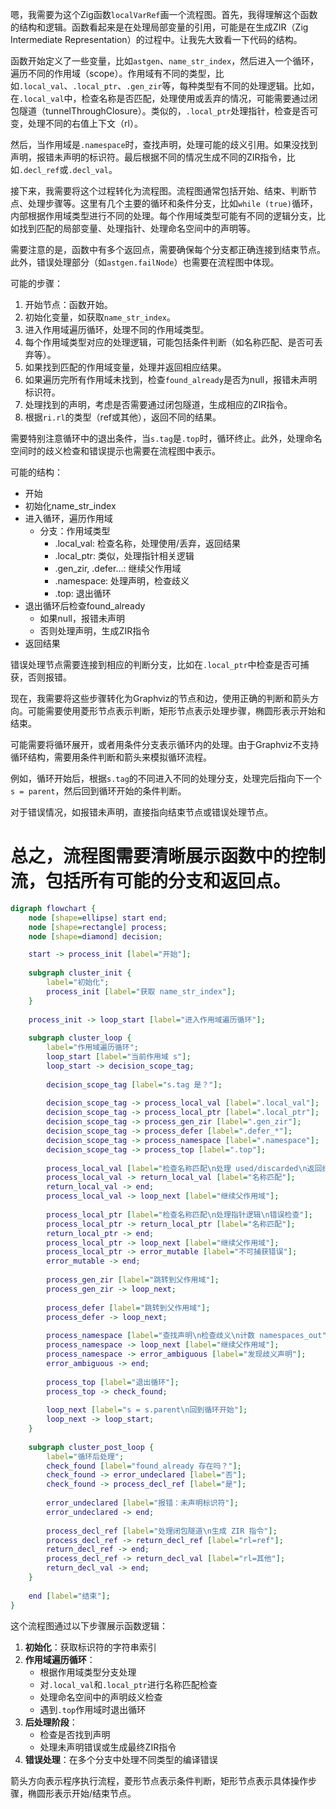 嗯，我需要为这个Zig函数`localVarRef`画一个流程图。首先，我得理解这个函数的结构和逻辑。函数看起来是在处理局部变量的引用，可能是在生成ZIR（Zig Intermediate Representation）的过程中。让我先大致看一下代码的结构。

函数开始定义了一些变量，比如`astgen`、`name_str_index`，然后进入一个循环，遍历不同的作用域（scope）。作用域有不同的类型，比如`.local_val`、`.local_ptr`、`.gen_zir`等，每种类型有不同的处理逻辑。比如，在`.local_val`中，检查名称是否匹配，处理使用或丢弃的情况，可能需要通过闭包隧道（tunnelThroughClosure）。类似的，`.local_ptr`处理指针，检查是否可变，处理不同的右值上下文（rl）。

然后，当作用域是`.namespace`时，查找声明，处理可能的歧义引用。如果没找到声明，报错未声明的标识符。最后根据不同的情况生成不同的ZIR指令，比如`.decl_ref`或`.decl_val`。

接下来，我需要将这个过程转化为流程图。流程图通常包括开始、结束、判断节点、处理步骤等。这里有几个主要的循环和条件分支，比如`while (true)`循环，内部根据作用域类型进行不同的处理。每个作用域类型可能有不同的逻辑分支，比如找到匹配的局部变量、处理指针、处理命名空间中的声明等。

需要注意的是，函数中有多个返回点，需要确保每个分支都正确连接到结束节点。此外，错误处理部分（如`astgen.failNode`）也需要在流程图中体现。

可能的步骤：
1. 开始节点：函数开始。
2. 初始化变量，如获取`name_str_index`。
3. 进入作用域遍历循环，处理不同的作用域类型。
4. 每个作用域类型对应的处理逻辑，可能包括条件判断（如名称匹配、是否可丢弃等）。
5. 如果找到匹配的作用域变量，处理并返回相应结果。
6. 如果遍历完所有作用域未找到，检查`found_already`是否为null，报错未声明标识符。
7. 处理找到的声明，考虑是否需要通过闭包隧道，生成相应的ZIR指令。
8. 根据`ri.rl`的类型（ref或其他），返回不同的结果。

需要特别注意循环中的退出条件，当`s.tag`是`.top`时，循环终止。此外，处理命名空间时的歧义检查和错误提示也需要在流程图中表示。

可能的结构：
- 开始
- 初始化name_str_index
- 进入循环，遍历作用域
  - 分支：作用域类型
    - .local_val: 检查名称，处理使用/丢弃，返回结果
    - .local_ptr: 类似，处理指针相关逻辑
    - .gen_zir, .defer...: 继续父作用域
    - .namespace: 处理声明，检查歧义
    - .top: 退出循环
- 退出循环后检查found_already
  - 如果null，报错未声明
  - 否则处理声明，生成ZIR指令
- 返回结果

错误处理节点需要连接到相应的判断分支，比如在`.local_ptr`中检查是否可捕获，否则报错。

现在，我需要将这些步骤转化为Graphviz的节点和边，使用正确的判断和箭头方向。可能需要使用菱形节点表示判断，矩形节点表示处理步骤，椭圆形表示开始和结束。

可能需要将循环展开，或者用条件分支表示循环内的处理。由于Graphviz不支持循环结构，需要用条件判断和箭头来模拟循环流程。

例如，循环开始后，根据`s.tag`的不同进入不同的处理分支，处理完后指向下一个`s = parent`，然后回到循环开始的条件判断。

对于错误情况，如报错未声明，直接指向结束节点或错误处理节点。

总之，流程图需要清晰展示函数中的控制流，包括所有可能的分支和返回点。
================================================
```dot
digraph flowchart {
    node [shape=ellipse] start end;
    node [shape=rectangle] process;
    node [shape=diamond] decision;

    start -> process_init [label="开始"];
    
    subgraph cluster_init {
        label="初始化";
        process_init [label="获取 name_str_index"];
    }
    
    process_init -> loop_start [label="进入作用域遍历循环"];
    
    subgraph cluster_loop {
        label="作用域遍历循环";
        loop_start [label="当前作用域 s"];
        loop_start -> decision_scope_tag;
        
        decision_scope_tag [label="s.tag 是？"];
        
        decision_scope_tag -> process_local_val [label=".local_val"];
        decision_scope_tag -> process_local_ptr [label=".local_ptr"];
        decision_scope_tag -> process_gen_zir [label=".gen_zir"];
        decision_scope_tag -> process_defer [label=".defer_*"];
        decision_scope_tag -> process_namespace [label=".namespace"];
        decision_scope_tag -> process_top [label=".top"];
        
        process_local_val [label="检查名称匹配\n处理 used/discarded\n返回结果或继续父作用域"];
        process_local_val -> return_local_val [label="名称匹配"];
        return_local_val -> end;
        process_local_val -> loop_next [label="继续父作用域"];
        
        process_local_ptr [label="检查名称匹配\n处理指针逻辑\n错误检查"];
        process_local_ptr -> return_local_ptr [label="名称匹配"];
        return_local_ptr -> end;
        process_local_ptr -> loop_next [label="继续父作用域"];
        process_local_ptr -> error_mutable [label="不可捕获错误"];
        error_mutable -> end;
        
        process_gen_zir [label="跳转到父作用域"];
        process_gen_zir -> loop_next;
        
        process_defer [label="跳转到父作用域"];
        process_defer -> loop_next;
        
        process_namespace [label="查找声明\n检查歧义\n计数 namespaces_out"];
        process_namespace -> loop_next [label="继续父作用域"];
        process_namespace -> error_ambiguous [label="发现歧义声明"];
        error_ambiguous -> end;
        
        process_top [label="退出循环"];
        process_top -> check_found;
        
        loop_next [label="s = s.parent\n回到循环开始"];
        loop_next -> loop_start;
    }
    
    subgraph cluster_post_loop {
        label="循环后处理";
        check_found [label="found_already 存在吗？"];
        check_found -> error_undeclared [label="否"];
        check_found -> process_decl_ref [label="是"];
        
        error_undeclared [label="报错：未声明标识符"];
        error_undeclared -> end;
        
        process_decl_ref [label="处理闭包隧道\n生成 ZIR 指令"];
        process_decl_ref -> return_decl_ref [label="rl=ref"];
        return_decl_ref -> end;
        process_decl_ref -> return_decl_val [label="rl=其他"];
        return_decl_val -> end;
    }
    
    end [label="结束"];
}
``` 

这个流程图通过以下步骤展示函数逻辑：
1. **初始化**：获取标识符的字符串索引
2. **作用域遍历循环**：
   - 根据作用域类型分支处理
   - 对`.local_val`和`.local_ptr`进行名称匹配检查
   - 处理命名空间中的声明歧义检查
   - 遇到`.top`作用域时退出循环
3. **后处理阶段**：
   - 检查是否找到声明
   - 处理未声明错误或生成最终ZIR指令
4. **错误处理**：在多个分支中处理不同类型的编译错误

箭头方向表示程序执行流程，菱形节点表示条件判断，矩形节点表示具体操作步骤，椭圆形表示开始/结束节点。